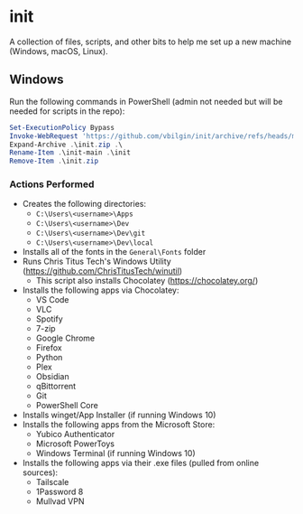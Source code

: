 # init

A collection of files, scripts, and other bits to help me set up a new machine (Windows, macOS, Linux).

## Windows

Run the following commands in PowerShell (admin not needed but will be needed for scripts in the repo):

```powershell
Set-ExecutionPolicy Bypass
Invoke-WebRequest 'https://github.com/vbilgin/init/archive/refs/heads/main.zip' -OutFile .\init.zip
Expand-Archive .\init.zip .\
Rename-Item .\init-main .\init
Remove-Item .\init.zip

```

### Actions Performed

- Creates the following directories:
  - `C:\Users\<username>\Apps`
  - `C:\Users\<username>\Dev`
  - `C:\Users\<username>\Dev\git`
  - `C:\Users\<username>\Dev\local`
- Installs all of the fonts in the `General\Fonts` folder
- Runs Chris Titus Tech's Windows Utility (https://github.com/ChrisTitusTech/winutil)
  - This script also installs Chocolatey (https://chocolatey.org/)
- Installs the following apps via Chocolatey:
  - VS Code
  - VLC
  - Spotify
  - 7-zip
  - Google Chrome
  - Firefox
  - Python
  - Plex
  - Obsidian
  - qBittorrent
  - Git
  - PowerShell Core
- Installs winget/App Installer (if running Windows 10)
- Installs the following apps from the Microsoft Store:
  - Yubico Authenticator
  - Microsoft PowerToys
  - Windows Terminal (if running Windows 10)
- Installs the following apps via their .exe files (pulled from online sources):
  - Tailscale
  - 1Password 8
  - Mullvad VPN
